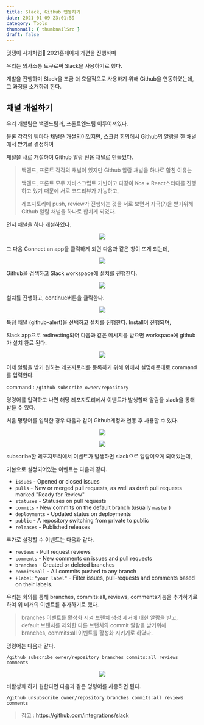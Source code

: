 ```yaml
---
title: Slack, Github 연동하기
date: 2021-01-09 23:01:59
category: Tools
thumbnail: { thumbnailSrc }
draft: false
---
```


멋쟁이 사자처럼🦁 2021홈페이지 개편을 진행하며

우리는 의사소통 도구로써 Slack을 사용하기로 했다.

개발을 진행하며 Slack을 조금 더 효율적으로 사용하기 위해 Github을 연동하였는데, 그 과정을 소개하려 한다.

## 채널 개설하기

우리 개발팀은 백엔드팀과, 프론트엔드팀 이루어져있다.

물론 각각의 팀마다 채널은 개설되어있지만, 스크럼 회의에서 Github의 알람을 한 채널에서 받기로 결정하여

채널을 새로 개설하여 Github 알람 전용 채널로 만들었다.

> 백엔드, 프론트 각각의 채널이 있지만 Github 알람 채널을 하나로 합친 이유는
>
> 백엔드, 프론트 모두 자바스크립트 기반이고 다같이 Koa + React스터디를 진행하고 있기 때문에 서로 코드리뷰가 가능하고,
>
> 레포지토리에 push, review가 진행되는 것을 서로 보면서 자극(?)을 받기위해 Github 알람 채널을 하나로 합치게 되었다.

먼저 채널을 하나 개설하였다.

<p align="center">
    <img src="assets/2021-01-09/1.png"/>
</p>

그 다음 Connect an app을 클릭하게 되면 다음과 같은 창이 뜨게 되는데,

<p align="center">
    <img src="assets/2021-01-09/2.png"/>
</p>

Github을 검색하고 Slack workspace에 설치를 진행한다.

<p align="center">
    <img src="assets/2021-01-09/3.png"/>
</p>

설치를 진행하고, continue버튼을 클릭한다.

<p align="center">
    <img src="assets/2021-01-09/4.png"/>
</p>

특정 채널 (github-alert)을 선택하고 설치를 진행한다. Install이 진행되며,

Slack app으로 redirecting되어 다음과 같은 메시지를 받으면 workspace에 github가 설치 완료 된다.

<p align="center">
    <img src="assets/2021-01-09/5.png"/>
</p>

이제 알림을 받기 원하는 레포지토리를 등록하기 위해 위에서 설명해준대로 command를 입력한다.

command : `/github subscribe owner/repository`

명령어를 입력하고 나면 해당 레포지토리에서 이벤트가 발생할때 알람을 slack을 통해 받을 수 있다.

처음 명령어를 입력한 경우 다음과 같이 Github계정과 연동 후 사용할 수 있다.

<p align="center">
    <img src="assets/2021-01-09/6.png"/>
</p>

<p align="center">
    <img src="assets/2021-01-09/7.png"/>
</p>

subscribe한 레포지토리에서 이벤트가 발생하면 slack으로 알람이오게 되어있는데,

기본으로 설정되어있는 이벤트는 다음과 같다.

- `issues` - Opened or closed issues
- `pulls` - New or merged pull requests, as well as draft pull requests marked "Ready for Review"
- `statuses` - Statuses on pull requests
- `commits` - New commits on the default branch (usually `master`)
- `deployments` - Updated status on deployments
- `public` - A repository switching from private to public
- `releases` - Published releases

추가로 설정할 수 이벤트는 다음과 같다.

- `reviews` - Pull request reviews
- `comments` - New comments on issues and pull requests
- `branches` - Created or deleted branches
- `commits:all` - All commits pushed to any branch
- `+label:"your label"` - Filter issues, pull-requests and comments based on their labels.

우리는 회의를 통해 branches, commits:all, reviews, comments기능을 추가하기로 하여 위 네개의 이벤트를 추가하기로 했다.

> branches 이벤트를 활성화 시켜 브랜치 생성 제거에 대한 알람을 받고,  
> default 브랜치를 제외한 다른 브랜치의 commit 알람을 받기위해  
> branches, commits:all 이벤트를 활성화 시키기로 하였다.

명령어는 다음과 같다.

`/github subscribe owner/repository branches commits:all reviews comments`

<p align="center">
    <img src="assets/2021-01-09/8.png"/>
</p>

비활성화 하기 원한다면 다음과 같은 명령어를 사용하면 된다.

`/github unsubscribe owner/repository branches commits:all reviews comments`

> 참고 : https://github.com/integrations/slack
